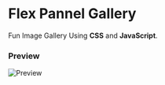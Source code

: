 # Flex Pannel Gallery

Fun Image Gallery Using <b>CSS</b> and <b>JavaScript</b>.

### Preview

![Preview](images/display.gif)